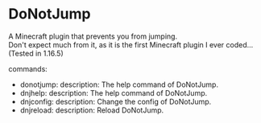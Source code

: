 # DoNotJump
A Minecraft plugin that prevents you from jumping.  
Don't expect much from it, as it is the first Minecraft plugin I ever coded...  
(Tested in 1.16.5)  

commands:  
  - donotjump:
    description: The help command of DoNotJump.  
  - dnjhelp:
    description: The help command of DoNotJump.  
  - dnjconfig:
    description: Change the config of DoNotJump.  
  - dnjreload:
    description: Reload DoNotJump.  
